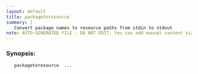 ```yaml
---
layout: default
title: packagetoresource
summary: |
   Convert package names to resource paths from stdin to stdout
note: AUTO-GENERATED FILE - DO NOT EDIT. You can add manual content via same filename in _ext sub-folder. 
---
```


### Synopsis: #
	   packagetoresource  ...


